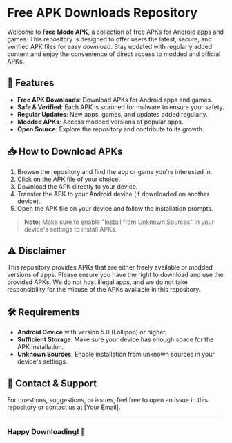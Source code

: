 # Free APK Downloads Repository

Welcome to **Free Mode APK**, a collection of free APKs for Android apps and games. This repository is designed to offer users the latest, secure, and verified APK files for easy download. Stay updated with regularly added content and enjoy the convenience of direct access to modded and official APKs.

## 📱 Features

- **Free APK Downloads**: Download APKs for Android apps and games.
- **Safe & Verified**: Each APK is scanned for malware to ensure your safety.
- **Regular Updates**: New apps, games, and updates added regularly.
- **Modded APKs**: Access modded versions of popular apps.
- **Open Source**: Explore the repository and contribute to its growth.

## 📥 How to Download APKs

1. Browse the repository and find the app or game you're interested in.
2. Click on the APK file of your choice.
3. Download the APK directly to your device.
4. Transfer the APK to your Android device (if downloaded on another device).
5. Open the APK file on your device and follow the installation prompts.

> **Note:** Make sure to enable "Install from Unknown Sources" in your device's settings to install APKs.


## ⚠️ Disclaimer

This repository provides APKs that are either freely available or modded versions of apps. Please ensure you have the right to download and use the provided APKs. We do not host illegal apps, and we do not take responsibility for the misuse of the APKs available in this repository.

## 🛠 Requirements

- **Android Device** with version 5.0 (Lollipop) or higher.
- **Sufficient Storage**: Make sure your device has enough space for the APK installation.
- **Unknown Sources**: Enable installation from unknown sources in your device's settings.

## 📧 Contact & Support

For questions, suggestions, or issues, feel free to open an issue in this repository or contact us at [Your Email].

---

### Happy Downloading! 🚀
